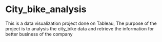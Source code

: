 # City_bike_analysis
This is a data visualization project done on Tableau, The purpose of the project is to analysis the city_bike data and retrieve the information for better business of the company
